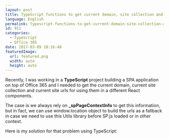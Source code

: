 ```yaml
---
layout: post
title: TypeScript functions to get current domain, site collection and Site urls with window.location fallback
language: English
permalink: typescript-functions-to-get-current-domain-site-collection-and-site-urls-with-window-location-fallback
id: 911
categories:
  - TypeScript
  - Office 365
date: 2017-03-09 18:16:48
featuredImage: 
  url: featured.png
  width: auto
  height: auto
---
```


Recently, I was working in a **TypeScript** project building a SPA application on top of Office 365 and I needed to get the current domain, current site collection and current site urls for using them in a different React components.

The case is we always rely on **_spPageContextInfo** to get this information, but in fact, we can use window.location object to build the urls as a fallback in case we need to use this Utils library before SP.js loaded or in other context.

Here is my solution for that problem using TypeScript:
<script src="https://gist.github.com/jquintozamora/aa3b10c08270385acaed0374cf00475a.js"></script> 
